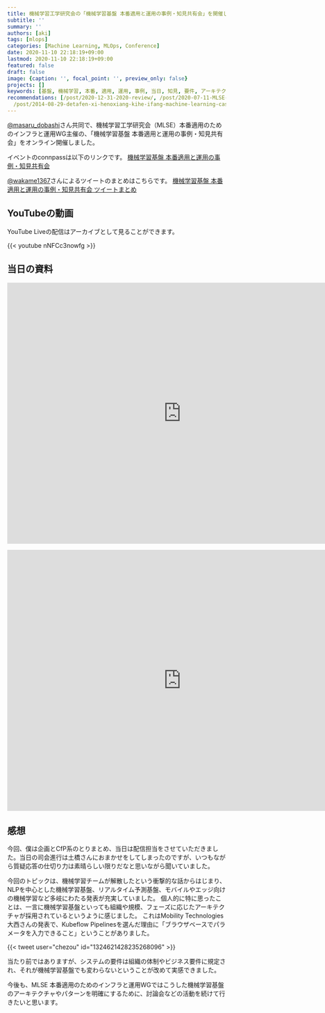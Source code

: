 ```yaml
---
title: 機械学習工学研究会の「機械学習基盤 本番適用と運用の事例・知見共有会」を開催しました
subtitle: ''
summary: ''
authors: [aki]
tags: [mlops]
categories: [Machine Learning, MLOps, Conference]
date: 2020-11-10 22:18:19+09:00
lastmod: 2020-11-10 22:18:19+09:00
featured: false
draft: false
image: {caption: '', focal_point: '', preview_only: false}
projects: []
keywords: [基盤, 機械学習, 本番, 適用, 運用, 事例, 当日, 知見, 要件, アーキテクチャ]
recommendations: [/post/2020-12-31-2020-review/, /post/2020-07-11-MLSE-summer-workshop/,
  /post/2014-08-29-detafen-xi-henoxiang-kihe-ifang-machine-learning-casual-talks-number-2wokai-cui-simasita-number-mlct/]
---
```



[@masaru_dobashi](https://twitter.com/masaru_dobashi)さん共同で、機械学習工学研究会（MLSE）本番適用のためのインフラと運用WG主催の、「機械学習基盤 本番適用と運用の事例・知見共有会」をオンライン開催しました。

イベントのconnpassは以下のリンクです。
[機械学習基盤 本番適用と運用の事例・知見共有会](https://mlxse.connpass.com/event/187583/)


[@wakame1367](https://twitter.com/wakame1367)さんによるツイートのまとめはこちらです。
[機械学習基盤 本番適用と運用の事例・知見共有会 ツイートまとめ](https://togetter.com/li/1619107)


## YouTubeの動画

YouTube Liveの配信はアーカイブとして見ることができます。

{{< youtube nNFCc3nowfg >}}

## 当日の資料

<p><iframe src="https://docs.google.com/presentation/d/19P_hAZw8W9X1myeV1wuKYVEAHZsOl3-ohcV1E4wug7g/embed?start=false&loop=false&delayms=3000" frameborder="0" width="800" height="600" allowfullscreen="true" mozallowfullscreen="true" webkitallowfullscreen="true"></iframe></p>

<p><iframe src="https://docs.google.com/presentation/d/1Vc-Sf0hMq5RKBDIDAI0aUdS-YWaiie306WykUG7dtJU/embed?start=false&loop=false&delayms=3000" frameborder="0" width="800" height="600" allowfullscreen="true" mozallowfullscreen="true" webkitallowfullscreen="true"></iframe></p>

<script async class="speakerdeck-embed" data-id="af1c9b53d63b4e6baa85652793ec4ca9" data-ratio="1.77777777777778" src="//speakerdeck.com/assets/embed.js"></script>

<script async class="speakerdeck-embed" data-id="230d7fccb9314f039a8ab55aaf58c62c" data-ratio="1.77777777777778" src="//speakerdeck.com/assets/embed.js"></script>

<script async class="speakerdeck-embed" data-id="448751cd3ceb43149100f61912248fc0" data-ratio="1.77777777777778" src="//speakerdeck.com/assets/embed.js"></script>

## 感想

今回、僕は企画とCfP系のとりまとめ、当日は配信担当をさせていただきました。当日の司会進行は土橋さんにおまかせをしてしまったのですが、いつもながら質疑応答の仕切り力は素晴らしい限りだなと思いながら聞いていました。

今回のトピックは、機械学習チームが解散したという衝撃的な話からはじまり、NLPを中心とした機械学習基盤、リアルタイム予測基盤、モバイルやエッジ向けの機械学習など多岐にわたる発表が充実していました。
個人的に特に思ったことは、一言に機械学習基盤といっても組織や規模、フェーズに応じたアーキテクチャが採用されているというように感じました。
これはMobility Technologies大西さんの発表で、Kubeflow Pipelinesを選んだ理由に「ブラウザベースでパラメータを入力できること」ということがありました。

{{< tweet user="chezou" id="1324621428235268096" >}}

当たり前ではありますが、システムの要件は組織の体制やビジネス要件に規定され、それが機械学習基盤でも変わらないということが改めて実感できました。

今後も、MLSE 本番適用のためのインフラと運用WGではこうした機械学習基盤のアーキテクチャやパターンを明確にするために、討論会などの活動を続けて行きたいと思います。
